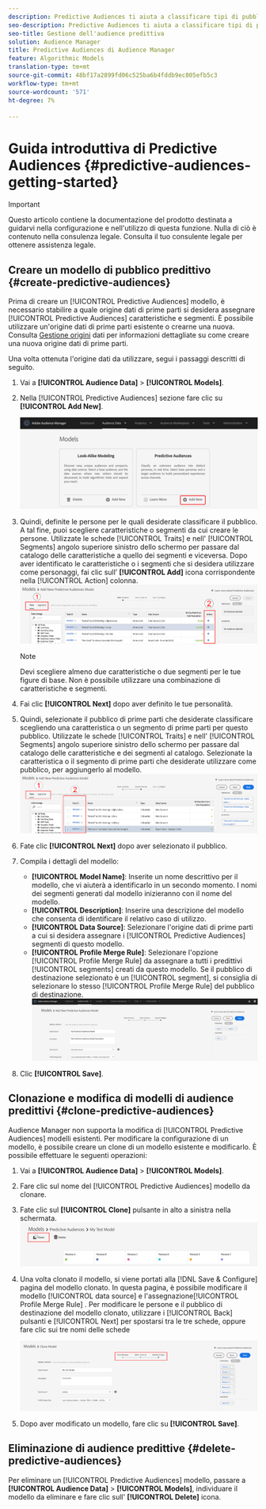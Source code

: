 ```yaml
---
description: Predictive Audiences ti aiuta a classificare tipi di pubblico sconosciuti in utenti tipo distinti in tempo reale utilizzando la scienza dei dati.
seo-description: Predictive Audiences ti aiuta a classificare tipi di pubblico sconosciuti in utenti tipo distinti in tempo reale utilizzando la scienza dei dati.
seo-title: Gestione dell'audience predittiva
solution: Audience Manager
title: Predictive Audiences di Audience Manager
feature: Algorithmic Models
translation-type: tm+mt
source-git-commit: 48bf17a2899fd06c525ba6b4fddb9ec805efb5c3
workflow-type: tm+mt
source-wordcount: '571'
ht-degree: 7%

---
```



# Guida introduttiva di Predictive Audiences {#predictive-audiences-getting-started}

>[!IMPORTANT]
>Questo articolo contiene la documentazione del prodotto destinata a guidarvi nella configurazione e nell&#39;utilizzo di questa funzione. Nulla di ciò è contenuto nella consulenza legale. Consulta il tuo consulente legale per ottenere assistenza legale.

## Creare un modello di pubblico predittivo {#create-predictive-audiences}

Prima di creare un [!UICONTROL Predictive Audiences] modello, è necessario stabilire a quale origine dati di prime parti si desidera assegnare [!UICONTROL Predictive Audiences] caratteristiche e segmenti. È possibile utilizzare un&#39;origine dati di prime parti esistente o crearne una nuova. Consulta [Gestione origini](https://docs.adobe.com/content/help/en/audience-manager/user-guide/features/data-sources/manage-datasources.html) dati per informazioni dettagliate su come creare una nuova origine dati di prime parti.

Una volta ottenuta l&#39;origine dati da utilizzare, segui i passaggi descritti di seguito.

1. Vai a **[!UICONTROL Audience Data]** > **[!UICONTROL Models]**.
1. Nella [!UICONTROL Predictive Audiences] sezione fare clic su **[!UICONTROL Add New]**.

   ![smart-persona-add](assets/predictive-audiences-add.png)

1. Quindi, definite le persone per le quali desiderate classificare il pubblico. A tal fine, puoi scegliere caratteristiche o segmenti da cui creare le persone. Utilizzate le schede [!UICONTROL Traits] e nell&#39; [!UICONTROL Segments] angolo superiore sinistro dello schermo per passare dal catalogo delle caratteristiche a quello dei segmenti e viceversa. Dopo aver identificato le caratteristiche o i segmenti che si desidera utilizzare come personaggi, fai clic sull’ **[!UICONTROL Add]** icona corrispondente nella [!UICONTROL Action] colonna.
   ![smart-persona-select-personas](assets/predictive-audiences-persona.png)
   >[!NOTE]
   >Devi scegliere almeno due caratteristiche o due segmenti per le tue figure di base. Non è possibile utilizzare una combinazione di caratteristiche e segmenti.
1. Fai clic **[!UICONTROL Next]** dopo aver definito le tue personalità.
1. Quindi, selezionate il pubblico di prime parti che desiderate classificare scegliendo una caratteristica o un segmento di prime parti per questo pubblico. Utilizzate le schede [!UICONTROL Traits] e nell&#39; [!UICONTROL Segments] angolo superiore sinistro dello schermo per passare dal catalogo delle caratteristiche e dei segmenti al catalogo. Selezionate la caratteristica o il segmento di prime parti che desiderate utilizzare come pubblico, per aggiungerlo al modello.
   ![smart-persona-select-audience](assets/predictive-audiences-audience.png)
1. Fate clic **[!UICONTROL Next]** dopo aver selezionato il pubblico.
1. Compila i dettagli del modello:
   * **[!UICONTROL Model Name]**: Inserite un nome descrittivo per il modello, che vi aiuterà a identificarlo in un secondo momento. I nomi dei segmenti generati dal modello inizieranno con il nome del modello.
   * **[!UICONTROL Description]**: Inserire una descrizione del modello che consenta di identificare il relativo caso di utilizzo.
   * **[!UICONTROL Data Source]**: Selezionare l&#39;origine dati di prime parti a cui si desidera assegnare i [!UICONTROL Predictive Audiences] segmenti di questo modello.
   * **[!UICONTROL Profile Merge Rule]**: Selezionare l&#39;opzione [!UICONTROL Profile Merge Rule] da assegnare a tutti i predittivi [!UICONTROL segments] creati da questo modello. Se il pubblico di destinazione selezionato è un [!UICONTROL segment], si consiglia di selezionare lo stesso [!UICONTROL Profile Merge Rule] del pubblico di destinazione.
      ![predictive-audience-save](assets/predictive-audiences-save.png)
1. Clic **[!UICONTROL Save]**.

## Clonazione e modifica di modelli di audience predittivi {#clone-predictive-audiences}

 Audience Manager non supporta la modifica di [!UICONTROL Predictive Audiences] modelli esistenti. Per modificare la configurazione di un modello, è possibile creare un clone di un modello esistente e modificarlo. È possibile effettuare le seguenti operazioni:

1. Vai a **[!UICONTROL Audience Data]** > **[!UICONTROL Models]**.
2. Fare clic sul nome del [!UICONTROL Predictive Audiences] modello da clonare.
3. Fate clic sul **[!UICONTROL Clone]** pulsante in alto a sinistra nella schermata.
   ![predictive-audiences-clone](assets/predictive-audiences-clone.png)
4. Una volta clonato il modello, si viene portati alla [!DNL Save & Configure] pagina del modello clonato. In questa pagina, è possibile modificare il modello [!UICONTROL data source] e l&#39;assegnazione[!UICONTROL Profile Merge Rule] . Per modificare le persone e il pubblico di destinazione del modello clonato, utilizzare i [!UICONTROL Back] pulsanti e [!UICONTROL Next] per spostarsi tra le tre schede, oppure fare clic sui tre nomi delle schede

   ![predictive-audiences-clone-navigate](assets/predictive-audiences-clone-navigate.png)

5. Dopo aver modificato un modello, fare clic su **[!UICONTROL Save]**.

## Eliminazione di audience predittive {#delete-predictive-audiences}

Per eliminare un [!UICONTROL Predictive Audiences] modello, passare a **[!UICONTROL Audience Data]** > **[!UICONTROL Models]**, individuare il modello da eliminare e fare clic sull&#39; **[!UICONTROL Delete]** icona.
